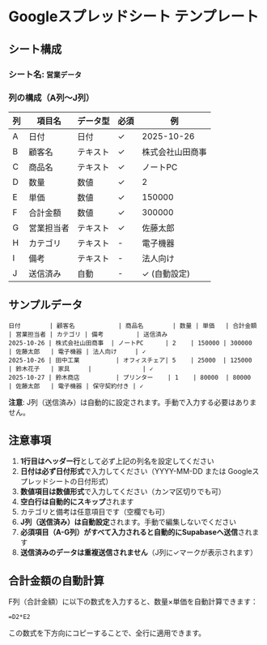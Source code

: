 # Googleスプレッドシート テンプレート

## シート構成

### シート名: `営業データ`

### 列の構成（A列〜J列）

| 列 | 項目名 | データ型 | 必須 | 例 |
|---|--------|---------|------|-----|
| A | 日付 | 日付 | ✓ | 2025-10-26 |
| B | 顧客名 | テキスト | ✓ | 株式会社山田商事 |
| C | 商品名 | テキスト | ✓ | ノートPC |
| D | 数量 | 数値 | ✓ | 2 |
| E | 単価 | 数値 | ✓ | 150000 |
| F | 合計金額 | 数値 | ✓ | 300000 |
| G | 営業担当者 | テキスト | ✓ | 佐藤太郎 |
| H | カテゴリ | テキスト | - | 電子機器 |
| I | 備考 | テキスト | - | 法人向け |
| J | 送信済み | 自動 | - | ✓ (自動設定) |

## サンプルデータ

```
日付        | 顧客名            | 商品名        | 数量 | 単価   | 合計金額 | 営業担当者 | カテゴリ | 備考         | 送信済み
2025-10-26 | 株式会社山田商事  | ノートPC      | 2    | 150000 | 300000   | 佐藤太郎   | 電子機器 | 法人向け     | ✓
2025-10-26 | 田中工業          | オフィスチェア| 5    | 25000  | 125000   | 鈴木花子   | 家具     |              | ✓
2025-10-27 | 鈴木商店          | プリンター    | 1    | 80000  | 80000    | 佐藤太郎   | 電子機器 | 保守契約付き | ✓
```

**注意**: J列（送信済み）は自動的に設定されます。手動で入力する必要はありません。

## 注意事項

1. **1行目はヘッダー行**として必ず上記の列名を設定してください
2. **日付は必ず日付形式**で入力してください（YYYY-MM-DD または Googleスプレッドシートの日付形式）
3. **数値項目は数値形式**で入力してください（カンマ区切りでも可）
4. **空白行は自動的にスキップ**されます
5. カテゴリと備考は任意項目です（空欄でも可）
6. **J列（送信済み）は自動設定**されます。手動で編集しないでください
7. **必須項目（A-G列）がすべて入力されると自動的にSupabaseへ送信**されます
8. **送信済みのデータは重複送信されません**（J列に✓マークが表示されます）

## 合計金額の自動計算

F列（合計金額）に以下の数式を入力すると、数量×単価を自動計算できます：

```
=D2*E2
```

この数式を下方向にコピーすることで、全行に適用できます。

